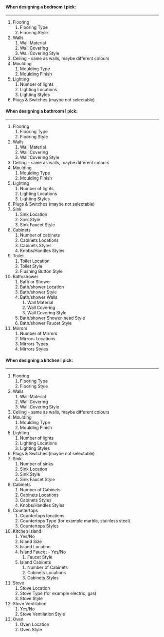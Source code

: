 #### When designing a bedroom I pick:
----

1. Flooring
	1. Flooring Type
	2. Flooring Style
2. Walls
	1. Wall Material
	2. Wall Covering
	3. Wall Covering Style
3. Ceiling - same as walls, maybe different colours
4. Moulding
	1. Moulding Type
	2. Moulding Finish
5. Lighting
	1. Number of lights
	2. Lighting Locations
	3. Lighting Styles
6. Plugs & Switches (maybe not selectable)



#### When designing a bathroom I pick:
----

1. Flooring
	1. Flooring Type
	2. Flooring Style
2. Walls
	1. Wall Material
	2. Wall Covering
	3. Wall Covering Style
3. Ceiling - same as walls, maybe different colours
4. Moulding
	1. Moulding Type
	2. Moulding Finish
5. Lighting
	1. Number of lights
	2. Lighting Locations
	3. Lighting Styles
6. Plugs & Switches (maybe not selectable)
7. Sink
	1. Sink Location
	2. Sink Style
	3. Sink Faucet Style
8. Cabinets
	1. Number of cabinets
	2. Cabinets Locations
	3. Cabinets Styles
	4. Knobs/Handles Styles
9. Toilet
	1. Toilet Location
	2. Toilet Style
	3. Flushing Button Style
10. Bath/shower
	1. Bath or Shower
	2. Bath/shower Location
	3. Bath/shower Style
	4. Bath/shower Walls
		1. Wall Material
		2. Wall Covering
		3. Wall Covering Style
	5. Bath/shower Shower-head Style
	6. Bath/shower Faucet Style
11. Mirrors
	1. Number of Mirrors
	2. Mirrors Locations
	3. Mirrors Types
	4. Mirrors Styles



#### When designing a kitchen I pick:
----

1. Flooring
	1. Flooring Type
	2. Flooring Style
2. Walls
	1. Wall Material
	2. Wall Covering
	3. Wall Covering Style
3. Ceiling - same as walls, maybe different colours
4. Moulding
	1. Moulding Type
	2. Moulding Finish
5. Lighting
	1. Number of lights
	2. Lighting Locations
	3. Lighting Styles
6. Plugs & Switches (maybe not selectable)
7. Sink
	1. Number of sinks
	2. Sink Location
	3. Sink Style
	4. Sink Faucet Style
8. Cabinets
	1. Number of Cabinets
	2. Cabinets Locations
	3. Cabinets Styles
	4. Knobs/Handles Styles
9. Countertops
	1. Countertops locations
	2. Countertops Type (for example marble, stainless steel)
	3. Countertops Styles
10. Kitchen Island
	1. Yes/No
	2. Island Size
	3. Island Location
	4. Island Faucet - Yes/No
		1. Faucet Style
	5. Island Cabinets
		1. Number of Cabinets
		2. Cabinets Locations
		3. Cabinets Styles
11. Stove
	1. Stove Location
	2. Stove Type (for example electric, gas)
	3. Stove Style
12. Stove Ventilation
	1. Yes/No
	2. Stove Ventilation Style
13. Oven
	1. Oven Location
	2. Oven Style
